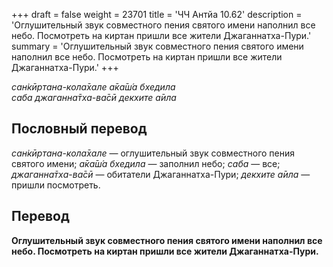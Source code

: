 +++
draft = false
weight = 23701
title = 'ЧЧ Антйа 10.62'
description = 'Оглушительный звук совместного пения святого имени наполнил все небо. Посмотреть на киртан пришли все жители Джаганнатха-Пури.'
summary = 'Оглушительный звук совместного пения святого имени наполнил все небо. Посмотреть на киртан пришли все жители Джаганнатха-Пури.'
+++

_сан̇кӣртана-кола̄хале а̄ка̄ш́а бхедила  
саба джаганна̄тха-ва̄сӣ декхите а̄ила_

## Пословный перевод

_сан̇кӣртана_\-_кола̄хале_ — оглушительный звук совместного пения святого имени; _а̄ка̄ш́а_ _бхедила_ — заполнил небо; _саба_ — все; _джаганна̄тха_\-_ва̄сӣ_ — обитатели Джаганнатха-Пури; _декхите_ _а̄ила_ — пришли посмотреть.

## Перевод

**Оглушительный звук совместного пения святого имени наполнил все небо. Посмотреть на киртан пришли все жители Джаганнатха-Пури.**
